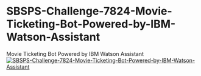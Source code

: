 # SBSPS-Challenge-7824-Movie-Ticketing-Bot-Powered-by-IBM-Watson-Assistant
Movie Ticketing Bot Powered by IBM Watson Assistant
[![SBSPS-Challenge-7824-Movie-Ticketing-Bot-Powered-by-IBM-Watson-Assistant](https://img.youtube.com/vi/https://youtu.be/gnV25vJN2xs)](https://www.youtube.com/watch?v=gnV25vJN2xs)
